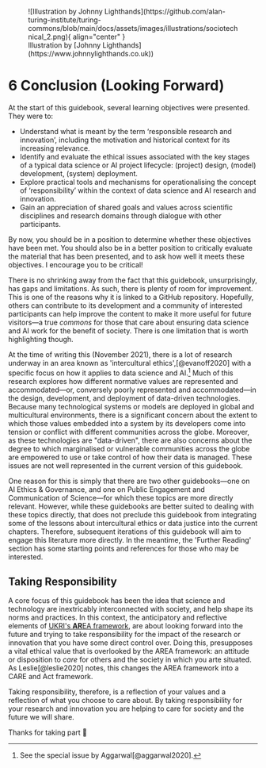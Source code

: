 <figure markdown>
  ![Illustration by Johnny Lighthands](https://github.com/alan-turing-institute/turing-commons/blob/main/docs/assets/images/illustrations/sociotechnical_2.png){ align="center" }
  <figcaption>Illustration by [Johnny Lighthands](https://www.johnnylighthands.co.uk))</figcaption>
</figure>

# 6 Conclusion (Looking Forward)

At the start of this guidebook, several learning objectives were presented.
They were to:

- Understand what is meant by the term ‘responsible research and innovation’, including the motivation and historical context for its increasing relevance.
- Identify and evaluate the ethical issues associated with the key stages of a typical data science or AI project lifecycle: (project) design, (model) development, (system) deployment.
- Explore practical tools and mechanisms for operationalising the concept of ‘responsibility’ within the context of data science and AI research and innovation.
- Gain an appreciation of shared goals and values across scientific disciplines and research domains through dialogue with other participants.

By now, you should be in a position to determine whether these objectives have been met.
You should also be in a better position to critically evaluate the material that has been presented, and to ask how well it meets these objectives.
I encourage you to be critical!

There is no shrinking away from the fact that this guidebook, unsurprisingly, has gaps and limitations.
As such, there is plenty of room for improvement.
This is one of the reasons why it is linked to a GitHub repository.
Hopefully, others can contribute to its development and a community of interested participants can help improve the content to make it more useful for future visitors—a true *commons* for those that care about ensuring data science and AI work for the benefit of society.
There is one limitation that is worth highlighting though.

At the time of writing this (November 2021), there is a lot of research underway in an area known as 'intercultural ethics',[@evanoff2020] with a specific focus on how it applies to data science and AI.[^intercultural]
Much of this research explores how different normative values are represented and accommodated—or, conversely poorly represented and accommodated—in the design, development, and deployment of data-driven technologies.
Because many technological systems or models are deployed in global and multicultural environments, there is a significant concern about the extent to which those values embedded into a system by its developers come into tension or conflict with different communities across the globe.
Moreover, as these technologies are "data-driven", there are also concerns about the degree to which marginalised or vulnerable communities across the globe are empowered to use or take control of how their data is managed.
These issues are not well represented in the current version of this guidebook.

[^intercultural]: See the special issue by Aggarwal[@aggarwal2020].

One reason for this is simply that there are two other guidebooks—one on AI Ethics & Governance, and one on Public Engagement and Communication of Science—for which these topics are more directly relevant.
However, while these guidebooks are better suited to dealing with these topics directly, that does not preclude this guidebook from integrating some of the lessons about intercultural ethics or data justice into the current chapters.
Therefore, subsequent iterations of this guidebook will aim to engage this literature more directly.
In the meantime, the 'Further Reading' section has some starting points and references for those who may be interested.

## Taking Responsibility

A core focus of this guidebook has been the idea that science and technology are inextricably interconnected with society, and help shape its norms and practices.
In this context, the anticipatory and reflective elements of [UKRI's **AR**EA framework](https://epsrc.ukri.org/research/framework/area/), are about looking forward into the future and trying to take responsibility for the impact of the research or innovation that you have some direct control over.
Doing this, presupposes a vital ethical value that is overlooked by the AREA framework: an attitude or disposition to *care* for others and the society in which you arte situated. As Leslie[@leslie2020] notes, this changes the AREA framework into a CARE and Act framework.

Taking responsibility, therefore, is a reflection of your values and a reflection of what you choose to care about.
By taking responsibility for your research and innovation you are helping to care for society and the future we will share.

Thanks for taking part 🙏
